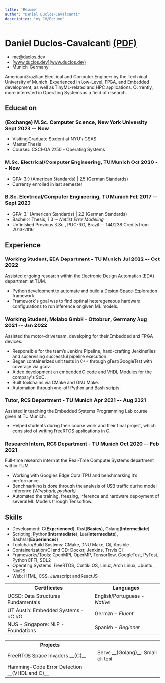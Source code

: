 ```yaml
---
title: 'Resume'
author: "Daniel Duclos-Cavalcanti"
description: "my CV/Resume"
---
```


# Daniel Duclos-Cavalcanti <span id="click-here"> <a href="/assets/pdfs/resume.pdf">(PDF)</a> </span>

- <me@duclos.dev>
- [www.duclos.dev](www.duclos.dev)
- Munich, Germany

American/Brazilian Electrical and Computer Engineer by the Technical University of Munich. Experienced in 
Low-Level, FPGA, and Embedded development, as well as TinyML-related and HPC applications. 
Currently, more interested in Operating Systems as a field of research.

## Education

### <span> (Exchange) M.Sc. Computer Science, New York University </span> <span id="h3-date">Sept 2023 -- Now</span>

+ Visiting Graduate Student at NYU's GSAS
+ Master Thesis
+ Courses: CSCI-GA 2250 - Operating Systems


### <span>M.Sc. Electrical/Computer Engineering, TU Munich </span> <span id="h3-date">Oct 2020 -- Now</span>

+ GPA: 3.0 (American Standards) | 2.5 (German Standards)
+ Currently enrolled in last semester

### <span>B.Sc. Electrical/Computer Engineering, TU Munich </span> <span id="h3-date">Feb 2017 -- Sept 2020</span>

+ GPA: 3.1 (American Standards) | 2.2 (German Standards)
+ Bachelor Thesis, 1.3 -- *Netlist Error Modeling*
+ Unfinished Previous B.Sc., PUC-RIO, Brazil -- 144/238 Credits from 2013-2016

## Experience

<!-- You have to wrap the "left" and "right" half of these headings in spans by hand -->
### <span>Working Student, EDA Department - TU Munich</span> <span id="h3-date">Jul 2022 -- Oct 2022</span>

Assisted ongoing research within the Electronic Design Automation (EDA) department at TUM.

- Python development to automate and build a Design‑Space‑Exploration framework.
-  Framework's goal was to find optimal heteregeneous hardware configurations to run inference on given ML models.

### <span>Working Student, Molabo GmbH - Ottobrun, Germany</span> <span id="h3-date">Aug 2021 -- Jan 2022</span>

Assisted the motor-drive team, developing for their Embedded and FPGA devices.

+ Responsible for the team’s Jenkins Pipeline, hand-crafting Jenkinsfiles and supervising successful pipeline execution.
+ Began containerized unit tests in C++ through gTest/GoogleTest with coverage via gcov.
+ Aided development on embedded C code and VHDL Modules for the company's SoC.
+ Built toolchains via CMake and GNU Make.
+ Automation through one-off Python and Bash scripts.

### <span>Tutor, RCS Department - TU Munich</span> <span id="h3-date">Apr 2021 -- Aug 2021</span>
Assisted in teaching the Embedded Systems Programming Lab course given at TU Munich.

+ Helped students during their course work and their final project, which consisted of writing FreeRTOS applications in C.

### <span>Research Intern, RCS Department - TU Munich</span> <span id="h3-date">Oct 2020 -- Feb 2021</span>
Full-time research intern at the Real-Time Computer Systems department within TUM.

+ Working with Google’s Edge Coral TPU and benchmarking it’s performance.
+ Benchmarking is done through the analysis of USB traffic during model inference _(Wireshark, pyshark)_
+ Automated the training, freezing, inference and hardware deployment of several ML Models through Tensorflow.

<!-- ### <span>Research Intern, TU Munich</span> <span id="h3-date">Oct 2020 -- Feb 2021</span> -->
<!-- Part-time research intern at the LKN department within TUM. -->
<!---->
<!-- + Testing, debugging and analyzing the behavior of a software switch implemented through the P4 programming language. -->

## Skills

- Development: C(__Experienced__), Rust(__Basics__), Golang(__Intermediate__)
- Scripting: Python(__Intermediate__), Lua(__Intermediate__), Bash/sh(__Experienced__)
- Toolchain/Build Systems: CMake, GNU Make, Git, Ansible
- Containerization/CI and CD: Docker, Jenkins, Travis CI
- Frameworks/Tools: OpenMPI, OpenMP, Tensorflow, GoogleTest, PyTest, Python CFFI, SDL2
- Operating Systems: FreeRTOS, Contiki OS, Linux, Arch Linux, Ubuntu, NixOS
- Web: HTML, CSS, Javascript and ReactJS

<table id="misc">
<tr>
  <th>Certificates</th>
  <th>Languages</th>
</tr>
<tr>
  <td>UCSD: Data Structures Fundamentals</td>
  <td>English/Portuguese - <em>Native</em></td>
</tr>
<tr>
  <td>UT Austin: Embedded Systems - uC I/O</td>
  <td>German - <em>Fluent</em></td>
</tr>
<tr>
  <td>NUS - Singapore: NLP - Foundations</td>
  <td>Spanish - <em>Beginner</em></td>
</tr>
</table> 

<table id="projects">
<tr>
  <th>Projects</th>
  <th></th>
</tr>
<tr>
  <td>FreeRTOS Space Invaders __(C)__</td>
  <td>Serve __(Golang)__: Small cli tool</td>
</tr>
<tr>
  <td>Hamming-Code Error Detection __(VHDL and C)__</td>
</tr>
</table> 

<!-- ## Projects -->
<!-- - FreeRTOS Space Invaders (C) -->
<!-- - Hamming-Code Error Detection (VHDL/C) -->
<!-- - Serve (golang): small cli tool -->
